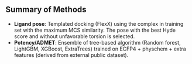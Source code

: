 ## Summary of Methods

* **Ligand pose**: Templated docking (FlexX) using the complex in training set with the maximum MCS similarity. The pose with the best Hyde score and without unfavorable torsion is selected.
* **Potency/ADMET**: Ensemble of tree-based algorithm (Random forest, LightGBM, XGBoost, ExtraTrees) trained on ECFP4 + physchem + extra features (derived from external public dataset). 
